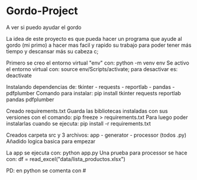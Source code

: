 # Gordo-Project
A ver si puedo ayudar el gordo

La idea de este proyecto es que pueda hacer un programa que ayude al gordo (mi primo)
a hacer mas facil y rapido su trabajo para poder tener más tiempo y descansar más su cabeza c;


Primero se creo el entorno virtual "env" con: python -m venv env
Se activo el entorno virtual con: source env/Scripts/activate; para desactivar es: deactivate

Instalando dependencias de: tkinter - requests - reportlab - pandas - pdfplumber
Comando para instalar: pip install tkinter requests reportlab pandas pdfplumber

Creado requirements.txt
Guarda las bibliotecas instaladas con sus versiones con el comando: pip freeze > requirements.txt
Para luego poder instalarlas cuando se ejecuta: pip install -r requirements.txt

Creados carpeta src y 3 archivos: app - generator - processor (todos .py)
Añadido logica basica para empezar

La app se ejecuta con: python app.py
Una prueba para processor se hace con: df = read_excel("data/lista_productos.xlsx")

PD: en python se comenta con #